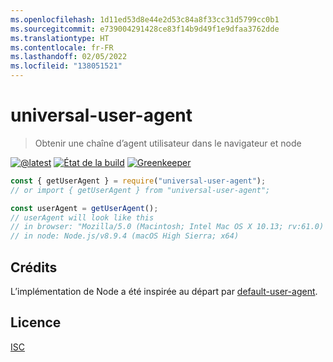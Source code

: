 ```yaml
---
ms.openlocfilehash: 1d11ed53d8e44e2d53c84a8f33cc31d5799cc0b1
ms.sourcegitcommit: e739004291428ce83f14b9d49f1e9dfaa3762dde
ms.translationtype: HT
ms.contentlocale: fr-FR
ms.lasthandoff: 02/05/2022
ms.locfileid: "138051521"
---
```

# <a name="universal-user-agent"></a>universal-user-agent

> Obtenir une chaîne d’agent utilisateur dans le navigateur et node

[![@latest](https://img.shields.io/npm/v/universal-user-agent.svg)](https://www.npmjs.com/package/universal-user-agent)
[![État de la build](https://github.com/gr2m/universal-user-agent/workflows/Test/badge.svg)](https://github.com/gr2m/universal-user-agent/actions?query=workflow%3ATest+branch%3Amaster)
[![Greenkeeper](https://badges.greenkeeper.io/gr2m/universal-user-agent.svg)](https://greenkeeper.io/)

```js
const { getUserAgent } = require("universal-user-agent");
// or import { getUserAgent } from "universal-user-agent";

const userAgent = getUserAgent();
// userAgent will look like this
// in browser: "Mozilla/5.0 (Macintosh; Intel Mac OS X 10.13; rv:61.0) Gecko/20100101 Firefox/61.0"
// in node: Node.js/v8.9.4 (macOS High Sierra; x64)
```

## <a name="credits"></a>Crédits

L’implémentation de Node a été inspirée au départ par [default-user-agent](https://www.npmjs.com/package/default-user-agent).

## <a name="license"></a>Licence

[ISC](LICENSE.md)
